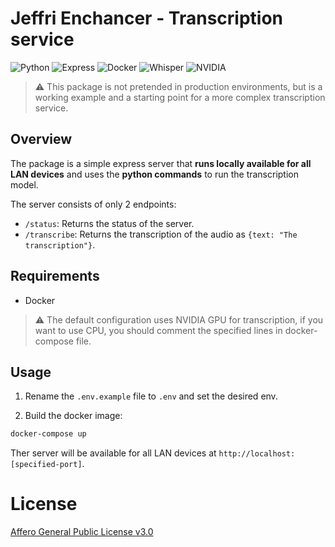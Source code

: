 # Jeffri Enchancer - Transcription service

![Python](https://img.shields.io/badge/Python-language-yellow?color=%23FFD43B) ![Express](https://img.shields.io/badge/Express-API-blue?color=%23404D59) ![Docker](https://img.shields.io/badge/Docker-containerization-blue?color=%2302496D) ![Whisper](https://img.shields.io/badge/Whisper-Transcription-black?color=%23232323) ![NVIDIA](https://img.shields.io/badge/NVIDIA-GPU-green?color=%2376B900)

> ⚠️ This package is not pretended in production environments, but is a working example and a starting point for a more complex transcription service.

## Overview

The package is a simple express server that **runs locally available for all LAN devices** and uses the **python commands** to run the transcription model.

The server consists of only 2 endpoints:

-   `/status`: Returns the status of the server.
-   `/transcribe`: Returns the transcription of the audio as `{text: "The transcription"}`.

## Requirements

-   Docker

> ⚠️ The default configuration uses NVIDIA GPU for transcription, if you want to use CPU, you should comment the specified lines in docker-compose file.

## Usage

1. Rename the `.env.example` file to `.env` and set the desired env.

2. Build the docker image:

```bash
docker-compose up
```

Ther server will be available for all LAN devices at `http://localhost:[specified-port]`.

# License

[Affero General Public License v3.0](./LICENSE)
